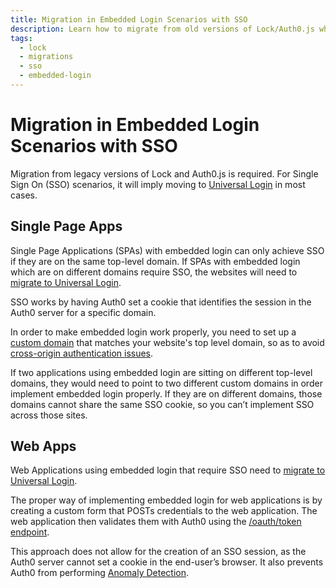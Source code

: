 ```yaml
---
title: Migration in Embedded Login Scenarios with SSO
description: Learn how to migrate from old versions of Lock/Auth0.js when your application uses embedded login and requires SSO.
tags:
  - lock
  - migrations
  - sso
  - embedded-login
---
```


# Migration in Embedded Login Scenarios with SSO

Migration from legacy versions of Lock and Auth0.js is required. For Single Sign On (SSO) scenarios, it will imply moving to [Universal Login](/hosted-pages/login) in most cases. 

## Single Page Apps

Single Page Applications (SPAs) with embedded login can only achieve SSO if they are on the same top-level domain. If SPAs with embedded login which are on different domains require SSO, the websites will need to [migrate to Universal Login](/guides/login/migration-embedded-universal).

SSO works by having Auth0 set a cookie that identifies the session in the Auth0 server for a specific domain. 

In order to make embedded login work properly, you need to set up a [custom domain](/custom-domains) that matches your website's top level domain, so as to avoid [cross-origin authentication issues](/cross-origin-authentication#limitations-of-cross-origin-authentication). 

If two applications using embedded login are sitting on different top-level domains, they would need to point to two different custom domains in order implement embedded login properly. If they are on different domains, those domains cannot share the same SSO cookie, so you can’t implement SSO across those sites.

## Web Apps

Web Applications using embedded login that require SSO need to [migrate to Universal Login](/guides/login/migration-embedded-universal). 

The proper way of implementing embedded login for web applications is by creating a custom form that POSTs credentials to the web application. The web application then validates them with Auth0 using the [/oauth/token endpoint](/api-auth/tutorials/password-grant). 

This approach does not allow for the creation of an SSO session, as the Auth0 server cannot set a cookie in the end-user’s browser. It also prevents Auth0 from performing [Anomaly Detection](/anomaly-detection#restrictions-regarding-brute-force-protection).
